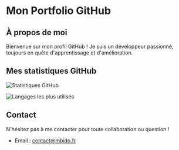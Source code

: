 # Mon Portfolio GitHub

## À propos de moi
Bienvenue sur mon profil GitHub ! Je suis un développeur passionné, toujours en quête d'apprentissage et d'amélioration.

## Mes statistiques GitHub

![Statistiques GitHub](https://github-readme-stats.vercel.app/api?username=mbido&show_icons=true&theme=radical)

![Langages les plus utilisés](https://github-readme-stats.vercel.app/api/top-langs/?username=mbido&layout=compact&theme=radical)

## Contact
N'hésitez pas à me contacter pour toute collaboration ou question !

- Email : contact@mbido.fr
